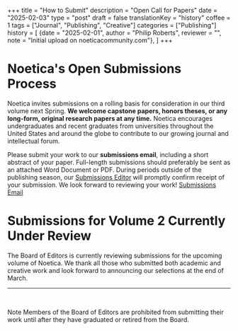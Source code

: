 +++
title = "How to Submit"
description = "Open Call for Papers"
date = "2025-02-03"
type = "post"
draft = false
translationKey = "history"
coffee = 1
tags = ["Journal", "Publishing", "Creative"]
categories = ["Publishing"]
history = [
  {date = "2025-02-01", author = "Philip Roberts", reviewer = "", note = "Initial upload on noeticacommunity.com"},
]
+++

# Noetica's Open Submissions Process

Noetica invites submissions on a rolling basis for consideration in our third volume next Spring. **We welcome capstone papers, honors theses, or any long-form, original research papers at any time.** Noetica encourages undergraduates and recent graduates from universities throughout the United States and around the globe to contribute to our growing journal and intellectual forum.

Please submit your work to our **submissions email**, including a short abstract of your paper. Full-length submissions should preferably be sent as an attached Word Document or PDF. During periods outside of the publishing season, our [Submissions Editor](mailto:cmgiles01@wm.edu) will promptly confirm receipt of your submission. We look forward to reviewing your work! [Submissions Email](mailto:noeticawm@gmail.com)

# Submissions for Volume 2 Currently Under Review
The Board of Editors is currently reviewing submissions for the upcoming volume of Noetica. We thank all those who submitted both academic and creative work and look forward to announcing our selections at the end of March. 


<hr>
<br>

<span>Note Members of the Board of Editors are prohibited from submitting their work until after they have graduated or retired from the Board.</span>